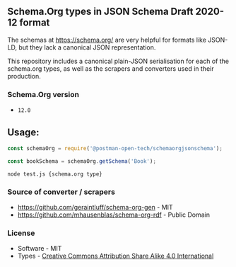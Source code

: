 ## Schema.Org types in JSON Schema Draft 2020-12 format

The schemas at https://schema.org/ are very helpful for formats like JSON-LD, but they lack a canonical JSON representation.

This repository includes a canonical plain-JSON serialisation for each of the schema.org types, as well as the scrapers and converters used in their production.

### Schema.Org version

* `12.0`

## Usage:

```js
const schemaOrg = require('@postman-open-tech/schemaorgjsonschema');

const bookSchema = schemaOrg.getSchema('Book');
```

```shell
node test.js {schema.org type}
```

### Source of converter / scrapers

* https://github.com/geraintluff/schema-org-gen - MIT
* https://github.com/mhausenblas/schema-org-rdf - Public Domain

### License

* Software - MIT
* Types - [Creative Commons Attribution Share Alike 4.0 International](https://spdx.org/licenses/CC-BY-SA-4.0.html)

